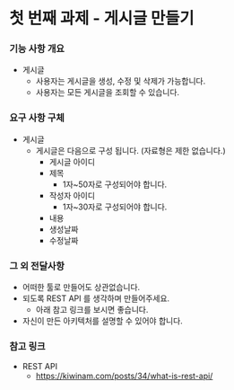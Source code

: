 # 첫 번째 과제 - 게시글 만들기



### 기능 사항 개요

- 게시글
    - 사용자는 게시글을 생성, 수정 및 삭제가 가능합니다.
    - 사용자는 모든 게시글을 조회할 수 있습니다.



### 요구 사항 구체

- 게시글
    - 게시글은 다음으로 구성 됩니다. (자료형은 제한 없습니다.)
        - 게시글 아이디
        - 제목
            - 1자~50자로 구성되어야 합니다.
        - 작성자 아이디
            - 1자~30자로 구성되어야 합니다.
        - 내용
        - 생성날짜
        - 수정날짜



### 그 외 전달사항

- 어떠한 툴로 만들어도 상관없습니다.
- 되도록 REST API 를 생각하며 만들어주세요.
    - 아래 참고 링크를 보시면 좋습니다.
- 자신이 만든 아키텍처를 설명할 수 있어야 합니다.



### 참고 링크

- REST API 
    - https://kiwinam.com/posts/34/what-is-rest-api/